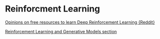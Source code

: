 # Reinforcment Learning

[Opinions on free resources to learn Deep Reinforcement Learning {Reddit}](https://www.reddit.com/r/learnmachinelearning/comments/chj0vl/opinions_on_free_resources_to_learn_deep/)

[Reinforcement Learning and Generative Models section](https://mithi.github.io/deep-blueberry)